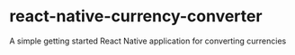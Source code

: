 # react-native-currency-converter
A simple getting started React Native application for converting currencies
